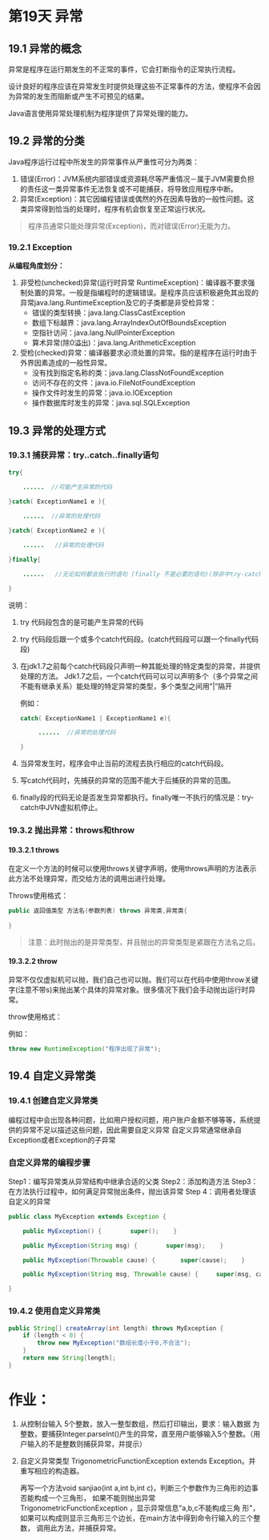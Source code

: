 # 第19天 异常

## 19.1 异常的概念

异常是程序在运行期发生的不正常的事件，它会打断指令的正常执行流程。

设计良好的程序应该在异常发生时提供处理这些不正常事件的方法，使程序不会因为异常的发生而阻断或产生不可预见的结果。

Java语言使用异常处理机制为程序提供了异常处理的能力。

## 19.2 异常的分类

Java程序运行过程中所发生的异常事件从严重性可分为两类：

1. 错误(Error)：JVM系统内部错误或资源耗尽等严重情况－属于JVM需要负担的责任这一类异常事件无法恢复或不可能捕获，将导致应用程序中断。
2. 异常(Exception)：其它因编程错误或偶然的外在因素导致的一般性问题。这类异常得到恰当的处理时，程序有机会恢复至正常运行状况。

> 程序员通常只能处理异常(Exception)，而对错误(Error)无能为力。

### 19.2.1 Exception 

**从编程角度划分：**

1. 非受检(unchecked)异常(运行时异常 RuntimeException)：编译器不要求强制处置的异常。一般是指编程时的逻辑错误。是程序员应该积极避免其出现的异常java.lang.RuntimeException及它的子类都是非受检异常：
   * 错误的类型转换：java.lang.ClassCastException
   * 数组下标越界：java.lang.ArrayIndexOutOfBoundsException
   * 空指针访问：java.lang.NullPointerException
   * 算术异常(除0溢出)：java.lang.ArithmeticException
2. 受检(checked)异常：编译器要求必须处置的异常。指的是程序在运行时由于外界因素造成的一般性异常。
   * 没有找到指定名称的类：java.lang.ClassNotFoundException 
   * 访问不存在的文件：java.io.FileNotFoundException 
   * 操作文件时发生的异常：java.io.IOException
   * 操作数据库时发生的异常：java.sql.SQLException

## 19.3 异常的处理方式

### 19.3.1 捕获异常：try..catch..finally语句

```java
try{

  	......	//可能产生异常的代码 
	
}catch( ExceptionName1 e ){

	......	//异常的处理代码 

}catch( ExceptionName2 e ){

    ...... 	 //异常的处理代码 

}finally{

    ......	 //无论如何都会执行的语句 (finally 不是必要的语句)(除非中try-catch中虚拟机被关闭该finally才不会被执行)

}
```

说明：

1. try 代码段包含的是可能产生异常的代码 

2. try 代码段后跟一个或多个catch代码段。(catch代码段可以跟一个finally代码段)

3. 在jdk1.7之前每个catch代码段只声明一种其能处理的特定类型的异常，并提供处理的方法。 Jdk1.7之后，一个catch代码可以可以声明多个（多个异常之间不能有继承关系）能处理的特定异常的类型，多个类型之间用”|”隔开

   例如：

   ```java
   catch( ExceptionName1 | ExceptionName1 e){

     	......	//异常的处理代码 

   }
   ```


4. 当异常发生时，程序会中止当前的流程去执行相应的catch代码段。 
5. 写catch代码时，先捕获的异常的范围不能大于后捕获的异常的范围。
6. finally段的代码无论是否发生异常都执行。finally唯一不执行的情况是：try-catch中JVN虚拟机停止。

### 19.3.2 抛出异常：throws和throw

#### 19.3.2.1 throws

在定义一个方法的时候可以使用throws关键字声明，使用throws声明的方法表示此方法不处理异常，而交给方法的调用出进行处理。

Throws使用格式：

```java
public 返回值类型 方法名(参数列表) throws 异常类,异常类{
	
}
```

> 注意：此时抛出的是异常类型，并且抛出的异常类型是紧跟在方法名之后。

#### 19.3.2.2 throw

异常不仅仅虚拟机可以抛，我们自己也可以抛。我们可以在代码中使用throw关键字(注意不带s)来抛出某个具体的异常对象。很多情况下我们会手动抛出运行时异常。

throw使用格式：

例如：

```java
throw new RuntimeException("程序出现了异常");
```

## 19.4 自定义异常类

### 19.4.1 创建自定义异常类

编程过程中会出现各种问题，比如用户授权问题，用户账户金额不够等等，系统提供的异常不足以描述这些问题，因此需要自定义异常 
自定义异常通常继承自Exception或者Exception的子异常 

### 自定义异常的编程步骤 

Step1：编写异常类从异常结构中继承合适的父类 
Step2：添加构造方法 
Step3：在方法执行过程中，如何满足异常抛出条件，抛出该异常 
Step 4：调用者处理该自定义的异常

```java
public class MyException extends Exception {

    public MyException() {        super();    } 

    public MyException(String msg) {        super(msg);    }

    public MyException(Throwable cause) {       super(cause);    }

    public MyException(String msg, Throwable cause) {     super(msg, cause);    }

}
```

### 19.4.2 使用自定义异常类

```java
public String[] createArray(int length) throws MyException {
    if (length < 0) {    
        throw new MyException("数组长度小于0,不合法");
    }
    return new String[length]; 
} 
```

# 作业：

1. 从控制台输入 5个整数，放入一整型数组，然后打印输出，要求：输入数据 为整数，要捕获Integer.parseInt()产生的异常，直至用户能够输入5个整数。（用户输入的不是整数则捕获异常，并提示）

2. 自定义异常类型 TrigonometricFunctionException extends Exception。并重写相应的构造器。

   再写一个方法void sanjiao(int a,int b,int c)，判断三个参数作为三角形的边事否能构成一个三角形， 如果不能则抛出异常 TrigonometricFunctionException ，显示异常信息"a,b,c不能构成三角 形"，如果可以构成则显示三角形三个边长，在main方法中得到命令行输入的三个整数， 调用此方法，并捕获异常。